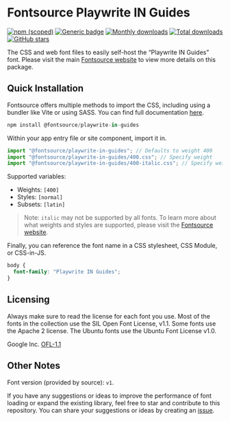 # Fontsource Playwrite IN Guides

[![npm (scoped)](https://img.shields.io/npm/v/@fontsource/playwrite-in-guides?color=brightgreen)](https://www.npmjs.com/package/@fontsource/playwrite-in-guides) [![Generic badge](https://img.shields.io/badge/fontsource-passing-brightgreen)](https://github.com/fontsource/fontsource) [![Monthly downloads](https://badgen.net/npm/dm/@fontsource/playwrite-in-guides)](https://github.com/fontsource/fontsource) [![Total downloads](https://badgen.net/npm/dt/@fontsource/playwrite-in-guides)](https://github.com/fontsource/fontsource) [![GitHub stars](https://img.shields.io/github/stars/fontsource/fontsource.svg?style=social&label=Star)](https://github.com/fontsource/fontsource/stargazers)

The CSS and web font files to easily self-host the “Playwrite IN Guides” font. Please visit the main [Fontsource website](https://fontsource.org/fonts/playwrite-in-guides) to view more details on this package.

## Quick Installation

Fontsource offers multiple methods to import the CSS, including using a bundler like Vite or using SASS. You can find full documentation [here](https://fontsource.org/docs/getting-started/introduction).

```javascript
npm install @fontsource/playwrite-in-guides
```

Within your app entry file or site component, import it in.

```javascript
import "@fontsource/playwrite-in-guides"; // Defaults to weight 400
import "@fontsource/playwrite-in-guides/400.css"; // Specify weight
import "@fontsource/playwrite-in-guides/400-italic.css"; // Specify weight and style
```

Supported variables:
- Weights: `[400]`
- Styles: `[normal]`
- Subsets: `[latin]`

> Note: `italic` may not be supported by all fonts. To learn more about what weights and styles are supported, please visit the [Fontsource website](https://fontsource.org/fonts/playwrite-in-guides).

Finally, you can reference the font name in a CSS stylesheet, CSS Module, or CSS-in-JS.

```css
body {
  font-family: "Playwrite IN Guides";
}
```

## Licensing
Always make sure to read the license for each font you use. Most of the fonts in the collection use the SIL Open Font License, v1.1. Some fonts use the Apache 2 license. The Ubuntu fonts use the Ubuntu Font License v1.0.

Google Inc.
[OFL-1.1](http://scripts.sil.org/OFL)

## Other Notes
Font version (provided by source): `v1`.

If you have any suggestions or ideas to improve the performance of font loading or expand the existing library, feel free to star and contribute to this repository. You can share your suggestions or ideas by creating an [issue](https://github.com/fontsource/fontsource/issues).